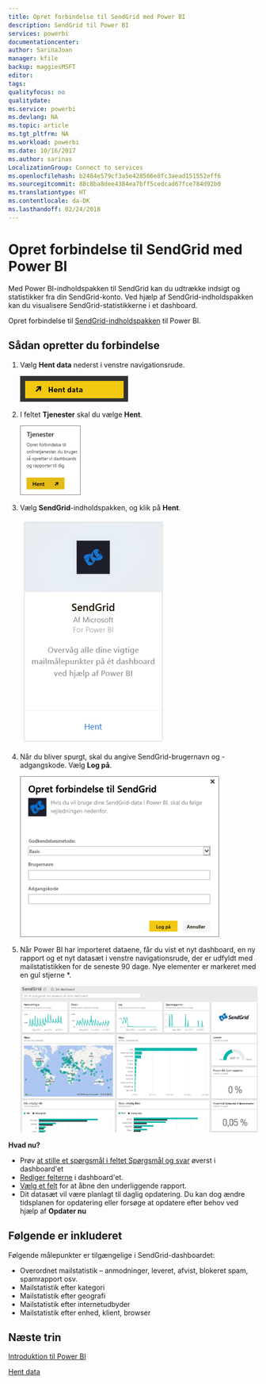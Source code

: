 ```yaml
---
title: Opret forbindelse til SendGrid med Power BI
description: SendGrid til Power BI
services: powerbi
documentationcenter: 
author: SarinaJoan
manager: kfile
backup: maggiesMSFT
editor: 
tags: 
qualityfocus: no
qualitydate: 
ms.service: powerbi
ms.devlang: NA
ms.topic: article
ms.tgt_pltfrm: NA
ms.workload: powerbi
ms.date: 10/16/2017
ms.author: sarinas
LocalizationGroup: Connect to services
ms.openlocfilehash: b2484e579cf3a5e428566e8fc3aead151552eff6
ms.sourcegitcommit: 88c8ba8dee4384ea7bff5cedcad67fce784d92b0
ms.translationtype: HT
ms.contentlocale: da-DK
ms.lasthandoff: 02/24/2018
---
```

# <a name="connect-to-sendgrid-with-power-bi"></a>Opret forbindelse til SendGrid med Power BI
Med Power BI-indholdspakken til SendGrid kan du udtrække indsigt og statistikker fra din SendGrid-konto. Ved hjælp af SendGrid-indholdspakken kan du visualisere SendGrid-statistikkerne i et dashboard.

Opret forbindelse til [SendGrid-indholdspakken](https://app.powerbi.com/getdata/services/sendgrid) til Power BI.

## <a name="how-to-connect"></a>Sådan opretter du forbindelse
1. Vælg **Hent data** nederst i venstre navigationsrude.
   
   ![](media/service-connect-to-sendgrid/pbi_getdata.png) 
2. I feltet **Tjenester** skal du vælge **Hent**.
   
   ![](media/service-connect-to-sendgrid/pbi_getservices.png) 
3. Vælg **SendGrid**-indholdspakken, og klik på **Hent**.
   
   ![](media/service-connect-to-sendgrid/sendgrid.png) 
4. Når du bliver spurgt, skal du angive SendGrid-brugernavn og -adgangskode. Vælg **Log på**.
   
   ![](media/service-connect-to-sendgrid/pbi_sendgridsignin.png)
5. Når Power BI har importeret dataene, får du vist et nyt dashboard, en ny rapport og et nyt datasæt i venstre navigationsrude, der er udfyldt med mailstatistikken for de seneste 90 dage. Nye elementer er markeret med en gul stjerne \*.
   
   ![](media/service-connect-to-sendgrid/pbi_sendgriddash.png)

**Hvad nu?**

* Prøv [at stille et spørgsmål i feltet Spørgsmål og svar](power-bi-q-and-a.md) øverst i dashboard'et
* [Rediger felterne](service-dashboard-edit-tile.md) i dashboard'et.
* [Vælg et felt](service-dashboard-tiles.md) for at åbne den underliggende rapport.
* Dit datasæt vil være planlagt til daglig opdatering. Du kan dog ændre tidsplanen for opdatering eller forsøge at opdatere efter behov ved hjælp af **Opdater nu**

## <a name="whats-included"></a>Følgende er inkluderet
Følgende målepunkter er tilgængelige i SendGrid-dashboardet:

* Overordnet mailstatistik – anmodninger, leveret, afvist, blokeret spam, spamrapport osv.
* Mailstatistik efter kategori
* Mailstatistik efter geografi
* Mailstatistik efter internetudbyder
* Mailstatistik efter enhed, klient, browser

## <a name="next-steps"></a>Næste trin
[Introduktion til Power BI](service-get-started.md)

[Hent data](service-get-data.md)

